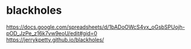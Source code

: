 # blackholes
https://docs.google.com/spreadsheets/d/1bADoOWcS4vx_oGsbSPUojh-pOD_JzPe_z16k7vw9eoU/edit#gid=0
https://jerrykpetty.github.io/blackholes/
